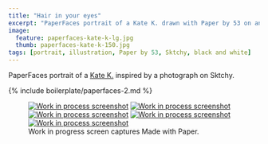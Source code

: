 ```yaml
---
title: "Hair in your eyes"
excerpt: "PaperFaces portrait of a Kate K. drawn with Paper by 53 on an iPad."
image: 
  feature: paperfaces-kate-k-lg.jpg
  thumb: paperfaces-kate-k-150.jpg
tags: [portrait, illustration, Paper by 53, Sktchy, black and white]
---
```


PaperFaces portrait of a [Kate K.](http://sktchy.com/7Btae) inspired by a photograph on Sktchy.

{% include boilerplate/paperfaces-2.md %}

<figure class="third">
	<a href="{{ site.url }}/assets/images/paperfaces-kate-k-process-1-lg.jpg"><img src="{{ site.url }}/assets/images/paperfaces-kate-k-process-1-600.jpg" alt="Work in process screenshot"></a>
	<a href="{{ site.url }}/assets/images/paperfaces-kate-k-process-2-lg.jpg"><img src="{{ site.url }}/assets/images/paperfaces-kate-k-process-2-600.jpg" alt="Work in process screenshot"></a>
	<a href="{{ site.url }}/assets/images/paperfaces-kate-k-process-3-lg.jpg"><img src="{{ site.url }}/assets/images/paperfaces-kate-k-process-3-600.jpg" alt="Work in process screenshot"></a>
	<a href="{{ site.url }}/assets/images/paperfaces-kate-k-process-4-lg.jpg"><img src="{{ site.url }}/assets/images/paperfaces-kate-k-process-4-600.jpg" alt="Work in process screenshot"></a>
	<a href="{{ site.url }}/assets/images/paperfaces-kate-k-process-5-lg.jpg"><img src="{{ site.url }}/assets/images/paperfaces-kate-k-process-5-600.jpg" alt="Work in process screenshot"></a>
	<figcaption>Work in progress screen captures Made with Paper.</figcaption>
</figure>
